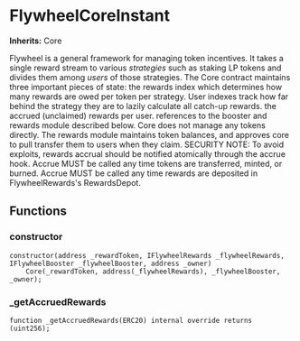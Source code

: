 # FlywheelCoreInstant

**Inherits:**
Core

Flywheel is a general framework for managing token incentives.
It takes a single reward stream to various *strategies* such as staking LP tokens and divides them among *users* of those strategies.
The Core contract maintains three important pieces of state:
the rewards index which determines how many rewards are owed per token per strategy. User indexes track how far behind the strategy they are to lazily calculate all catch-up rewards.
the accrued (unclaimed) rewards per user.
references to the booster and rewards module described below.
Core does not manage any tokens directly. The rewards module maintains token balances, and approves core to pull transfer them to users when they claim.
SECURITY NOTE: To avoid exploits, rewards accrual should be notified atomically through the accrue hook.
Accrue MUST be called any time tokens are transferred, minted, or burned.
Accrue MUST be called any time rewards are deposited in FlywheelRewards's RewardsDepot.


## Functions
### constructor


```solidity
constructor(address _rewardToken, IFlywheelRewards _flywheelRewards, IFlywheelBooster _flywheelBooster, address _owner)
    Core(_rewardToken, address(_flywheelRewards), _flywheelBooster, _owner);
```

### _getAccruedRewards


```solidity
function _getAccruedRewards(ERC20) internal override returns (uint256);
```

